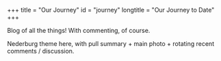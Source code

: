+++
title = "Our Journey"
id = "journey"
longtitle = "Our Journey to Date"
+++

<div class="photo-gallery" data-tags="dogs"></div>

Blog of all the things! With commenting, of course.

Nederburg theme here, with pull summary + main photo + rotating recent comments / discussion.
